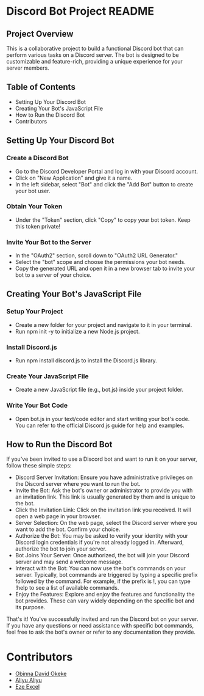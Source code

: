 # Discord Bot Project README

## Project Overview
This is a collaborative project to build a functional Discord bot that can perform various tasks on a Discord server. The bot is designed to be customizable and feature-rich, providing a unique experience for your server members.

## Table of Contents
* Setting Up Your Discord Bot
* Creating Your Bot's JavaScript File
* How to Run the Discord Bot
* Contributors

## Setting Up Your Discord Bot
### Create a Discord Bot
* Go to the Discord Developer Portal and log in with your Discord account.
* Click on "New Application" and give it a name.
* In the left sidebar, select "Bot" and click the "Add Bot" button to create your bot user.
### Obtain Your Token
* Under the "Token" section, click "Copy" to copy your bot token. Keep this token private!
### Invite Your Bot to the Server
* In the "OAuth2" section, scroll down to "OAuth2 URL Generator."
* Select the "bot" scope and choose the permissions your bot needs.
* Copy the generated URL and open it in a new browser tab to invite your bot to a server of your choice.

## Creating Your Bot's JavaScript File
### Setup Your Project
* Create a new folder for your project and navigate to it in your terminal.
* Run npm init -y to initialize a new Node.js project.
### Install Discord.js
* Run npm install discord.js to install the Discord.js library.
### Create Your JavaScript File
* Create a new JavaScript file (e.g., bot.js) inside your project folder.
### Write Your Bot Code
* Open bot.js in your text/code editor and start writing your bot's code. You can refer to the official Discord.js guide for help and examples.

## How to Run the Discord Bot
If you've been invited to use a Discord bot and want to run it on your server, follow these simple steps:

* Discord Server Invitation:
Ensure you have administrative privileges on the Discord server where you want to run the bot.
* Invite the Bot:
Ask the bot's owner or administrator to provide you with an invitation link. This link is usually generated by them and is unique to the bot.
* Click the Invitation Link:
Click on the invitation link you received. It will open a web page in your browser.
* Server Selection:
On the web page, select the Discord server where you want to add the bot. Confirm your choice.
* Authorize the Bot:
You may be asked to verify your identity with your Discord login credentials if you're not already logged in. Afterward, authorize the bot to join your server.
* Bot Joins Your Server:
Once authorized, the bot will join your Discord server and may send a welcome message.
* Interact with the Bot:
You can now use the bot's commands on your server. Typically, bot commands are triggered by typing a specific prefix followed by the command. For example, if the prefix is !, you can type !help to see a list of available commands.
* Enjoy the Features:
Explore and enjoy the features and functionality the bot provides. These can vary widely depending on the specific bot and its purpose.

That's it! You've successfully invited and run the Discord bot on your server. If you have any questions or need assistance with specific bot commands, feel free to ask the bot's owner or refer to any documentation they provide.

# Contributors
* [Obinna David Okeke](https://github.com/o-david)
* [Aliyu Aliyu](https://github.com/AliyuAliyu1)
* [Eze Excel ](https://github.com/Kvngxel)

